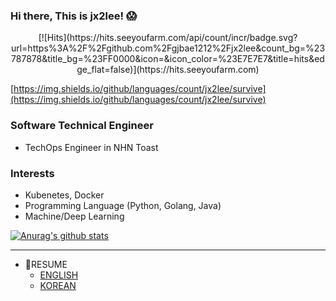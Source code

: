 ### Hi there, This is jx2lee! 😱
<center>[![Hits](https://hits.seeyoufarm.com/api/count/incr/badge.svg?url=https%3A%2F%2Fgithub.com%2Fgjbae1212%2Fjx2lee&count_bg=%23787878&title_bg=%23FF0000&icon=&icon_color=%23E7E7E7&title=hits&edge_flat=false)](https://hits.seeyoufarm.com)</center>

[https://img.shields.io/github/languages/count/jx2lee/survive](https://img.shields.io/github/languages/count/jx2lee/survive)

### Software Technical Engineer
* TechOps Engineer in NHN Toast

### Interests
* Kubenetes, Docker
* Programming Language (Python, Golang, Java)
* Machine/Deep Learning

[![Anurag's github stats](https://github-readme-stats.vercel.app/api?username=jx2lee&show_icons=true&theme=dracula)](https://github.com/anuraghazra/github-readme-stats)


---
* 📑RESUME
  * [ENGLISH](https://github.com/jx2lee/my-resume/blob/master/RESUME_eng.md)
  * [KOREAN](https://github.com/jx2lee/my-resume/blob/master/RESUME_kor.md)
